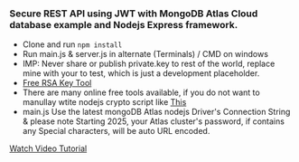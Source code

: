 
### Secure REST API using JWT with MongoDB Atlas Cloud database example and Nodejs Express framework.

- Clone and run `npm install`
- Run main.js & server.js in alternate (Terminals)
/ CMD on windows
 - IMP: Never share or publish private.key to rest of the world, replace mine with your to test, which is just a development placeholder.
 -  [Free RSA Key Tool](https://emn178.github.io/online-tools/rsa/key-generator/)
 -  There are many online free tools available, if you do not want to manullay wtite nodejs crypto script like [This ](https://stackoverflow.com/questions/8520973/how-to-create-a-pair-private-public-keys-using-node-js-crypto)
 - main.js Use the latest mongoDB Atlas nodejs Driver's Connection String & please note Starting 2025, your Atlas cluster's password, if contains any Special characters, will be auto URL encoded.  



 [Watch Video Tutorial](https://youtu.be/bgPRDiJhWa8)




